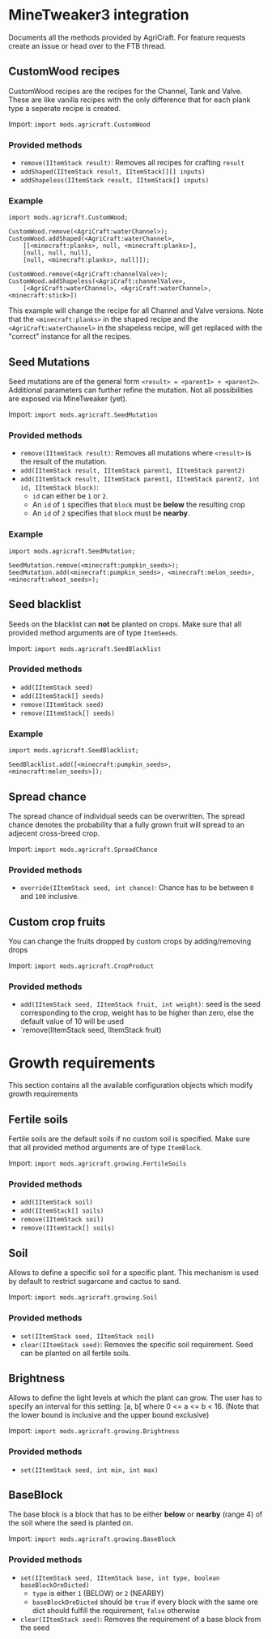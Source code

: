 # MineTweaker3 integration

Documents all the methods provided by AgriCraft. For feature requests create an issue or head over to the FTB thread.


## CustomWood recipes

CustomWood recipes are the recipes for the Channel, Tank and Valve. These are like vanilla recipes with the only difference that for each plank type a seperate recipe is created.

Import: `import mods.agricraft.CustomWood`

### Provided methods 

- `remove(IItemStack result)`: Removes all recipes for crafting `result`
- `addShaped(IItemStack result, IItemStack[][] inputs)`
- `addShapeless(IItemStack result, IItemStack[] inputs)`

### Example

    import mods.agricraft.CustomWood;

    CustomWood.remove(<AgriCraft:waterChannel>);
    CustomWood.addShaped(<AgriCraft:waterChannel>,
        [[<minecraft:planks>, null, <minecraft:planks>],
        [null, null, null],
        [null, <minecraft:planks>, null]]);

    CustomWood.remove(<AgriCraft:channelValve>);
    CustomWood.addShapeless(<AgriCraft:channelValve>,
        [<AgriCraft:waterChannel>, <AgriCraft:waterChannel>, <minecraft:stick>])

This example will change the recipe for all Channel and Valve versions. Note that the `<minecraft:planks>` in the shaped recipe and the `<AgriCraft:waterChannel>` in the shapeless recipe, will get replaced with the "correct" instance for all the recipes.

## Seed Mutations

Seed mutations are of the general form `<result> = <parent1> + <parent2>`. Additional parameters can further refine the mutation. Not all possibilities are exposed via MineTweaker (yet).

Import: `import mods.agricraft.SeedMutation`

### Provided methods

- `remove(IItemStack result)`: Removes all mutations where `<result>` is the result of the mutation.
- `add(IItemStack result, IItemStack parent1, IItemStack parent2)`
- `add(IItemStack result, IItemStack parent1, IItemStack parent2, int id, IItemStack block)`:
    - `id` can either be `1` or `2`. 
    - An `id` of `1` specifies that `block` must be **below** the resulting crop
    - An `id` of `2` specifies that `block` must be **nearby**.

### Example

    import mods.agricraft.SeedMutation;

    SeedMutation.remove(<minecraft:pumpkin_seeds>);
    SeedMutation.add(<minecraft:pumpkin_seeds>, <minecraft:melon_seeds>, <minecraft:wheat_seeds>);


## Seed blacklist

Seeds on the blacklist can **not** be planted on crops. Make sure that all provided method arguments 
are of type `ItemSeeds`.

Import: `import mods.agricraft.SeedBlacklist`

### Provided methods

- `add(IItemStack seed)`
- `add(IItemStack[] seeds)`
- `remove(IItemStack seed)`
- `remove(IItemStack[] seeds)`

### Example

    import mods.agricraft.SeedBlacklist;

    SeedBlacklist.add([<minecraft:pumpkin_seeds>, <minecraft:melon_seeds>]);

## Spread chance

The spread chance of individual seeds can be overwritten. The spread chance denotes the probability that a fully grown fruit will spread to an adjecent cross-breed crop.

Import: `import mods.agricraft.SpreadChance`

### Provided methods

- `override(IItemStack seed, int chance)`: Chance has to be between `0` and `100` inclusive.


## Custom crop fruits

You can change the fruits dropped by custom crops by adding/removing drops

Import: `import mods.agricraft.CropProduct`

### Provided methods

- `add(IItemStack seed, IItemStack fruit, int weight)`: seed is the seed corresponding to the crop, weight has to be higher than zero, else the default value of 10 will be used
- `remove(IItemStack seed, IItemStack fruit)

# Growth requirements

This section contains all the available configuration objects which modify growth requirements

## Fertile soils

Fertile soils are the default soils if no custom soil is specified. Make sure that all provided
method arguments are of type `ItemBlock`.

Import: `import mods.agricraft.growing.FertileSoils`

### Provided methods

- `add(IItemStack soil)`
- `add(IItemStack[] soils)`
- `remove(IItemStack soil)`
- `remove(IItemStack[] soils)`


## Soil

Allows to define a specific soil for a specific plant. This mechanism is used by default to restrict sugarcane and cactus to sand.

Import: `import mods.agricraft.growing.Soil`

### Provided methods

- `set(IItemStack seed, IItemStack soil)`
- `clear(IItemStack seed)`: Removes the specific soil requirement. Seed can be planted on all fertile soils.


## Brightness

Allows to define the light levels at which the plant can grow. The user has to specify an interval for this setting: [a, b[ where 0 <= a <= b < 16. (Note that the lower bound is inclusive and the upper bound exclusive)

Import: `import mods.agricraft.growing.Brightness`

### Provided methods

- `set(IItemStack seed, int min, int max)`


## BaseBlock

The base block is a block that has to be either **below** or **nearby** (range 4) of the soil where the seed is planted on.

Import: `import mods.agricraft.growing.BaseBlock`

### Provided methods

- `set(IItemStack seed, IItemStack base, int type, boolean baseBlockOreDicted)`
    - `type` is either `1` (BELOW) or `2` (NEARBY)
    - `baseBlockOreDicted` should be `true` if every block with the same ore dict should fulfill the requirement, `false` otherwise
- `clear(IItemStack seed)`: Removes the requirement of a base block from the seed